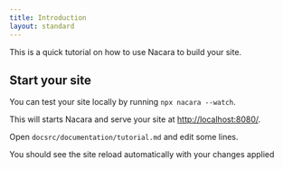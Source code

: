 ```yaml
---
title: Introduction
layout: standard
---
```


This is a quick tutorial on how to use Nacara to build your site.

## Start your site

You can test your site locally by running `npx nacara --watch`.

This will starts Nacara and serve your site at [http://localhost:8080/](http://localhost:8080/).

Open `docsrc/documentation/tutorial.md` and edit some lines.

You should see the site reload automatically with your changes applied
